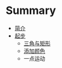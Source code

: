 # Summary

* [简介](README.md)
* [起步](C1_Start/README.md)
   * [三角与矩形](./C1_Start/test1.md)
   * [添加颜色](C1_Start/test2.md)
   * 一点运动

